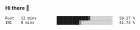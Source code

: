 ### Hi there 👋

<!--
**berkus/berkus** is a ✨ _special_ ✨ repository because its `README.md` (this file) appears on your GitHub profile.

Here are some ideas to get you started:

- 🔭 I’m currently working on ...
- 🌱 I’m currently learning ...
- 👯 I’m looking to collaborate on ...
- 🤔 I’m looking for help with ...
- 💬 Ask me about ...
- 📫 How to reach me: ...
- 😄 Pronouns: ...
- ⚡ Fun fact: ...
-->

<!--START_SECTION:waka-->

```text
Rust   12 mins         ██████████████▓░░░░░░░░░░   58.27 %
INI    8 mins          ██████████▒░░░░░░░░░░░░░░   41.73 %
```

<!--END_SECTION:waka-->
